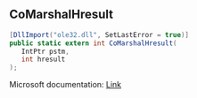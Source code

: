 ## CoMarshalHresult

```csharp
[DllImport("ole32.dll", SetLastError = true)]
public static extern int CoMarshalHresult(
   IntPtr pstm,
   int hresult
);
```

Microsoft documentation: [Link](https://docs.microsoft.com/en-us/windows/win32/api/combaseapi/nf-combaseapi-comarshalhresult)

